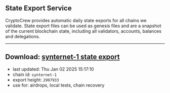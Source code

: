 ## State Export Service
CryptoCrew provides automatic daily state exports for all chains we validate. State export files can be used as genesis files and are a snapshot of the current blockchain state, including all validators, accounts, balances and delegations.

---
**Download: [synternet-1 state export](https://dl-eu2.ccvalidators.com/SERVICE/synternet/synternet-1_export_2997933.json)**
---

- last updated: Thu Jan 02 2025 15:17:10
- chain id: `synternet-1`
- export height: `2997933`
- use for: airdrops, local tests, chain recovery
